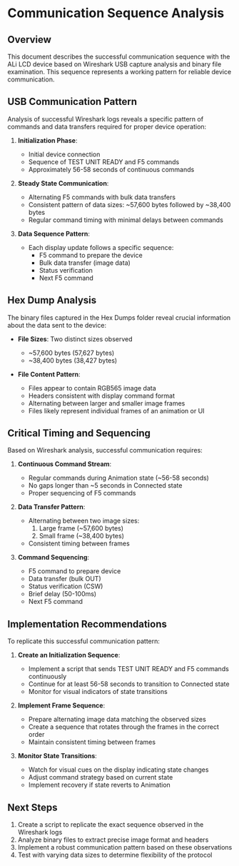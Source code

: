 # Communication Sequence Analysis

## Overview

This document describes the successful communication sequence with the ALi LCD device based on Wireshark USB capture analysis and binary file examination. This sequence represents a working pattern for reliable device communication.

## USB Communication Pattern

Analysis of successful Wireshark logs reveals a specific pattern of commands and data transfers required for proper device operation:

1. **Initialization Phase**:
   - Initial device connection
   - Sequence of TEST UNIT READY and F5 commands
   - Approximately 56-58 seconds of continuous commands

2. **Steady State Communication**:
   - Alternating F5 commands with bulk data transfers
   - Consistent pattern of data sizes: ~57,600 bytes followed by ~38,400 bytes
   - Regular command timing with minimal delays between commands

3. **Data Sequence Pattern**:
   - Each display update follows a specific sequence:
     - F5 command to prepare the device
     - Bulk data transfer (image data)
     - Status verification
     - Next F5 command

## Hex Dump Analysis

The binary files captured in the Hex Dumps folder reveal crucial information about the data sent to the device:

- **File Sizes**: Two distinct sizes observed
  - ~57,600 bytes (57,627 bytes)
  - ~38,400 bytes (38,427 bytes)

- **File Content Pattern**:
  - Files appear to contain RGB565 image data
  - Headers consistent with display command format
  - Alternating between larger and smaller image frames
  - Files likely represent individual frames of an animation or UI

## Critical Timing and Sequencing

Based on Wireshark analysis, successful communication requires:

1. **Continuous Command Stream**:
   - Regular commands during Animation state (~56-58 seconds)
   - No gaps longer than ~5 seconds in Connected state
   - Proper sequencing of F5 commands

2. **Data Transfer Pattern**:
   - Alternating between two image sizes:
     1. Large frame (~57,600 bytes)
     2. Small frame (~38,400 bytes)
   - Consistent timing between frames

3. **Command Sequencing**:
   - F5 command to prepare device
   - Data transfer (bulk OUT)
   - Status verification (CSW)
   - Brief delay (50-100ms)
   - Next F5 command

## Implementation Recommendations

To replicate this successful communication pattern:

1. **Create an Initialization Sequence**:
   - Implement a script that sends TEST UNIT READY and F5 commands continuously
   - Continue for at least 56-58 seconds to transition to Connected state
   - Monitor for visual indicators of state transitions

2. **Implement Frame Sequence**:
   - Prepare alternating image data matching the observed sizes
   - Create a sequence that rotates through the frames in the correct order
   - Maintain consistent timing between frames

3. **Monitor State Transitions**:
   - Watch for visual cues on the display indicating state changes
   - Adjust command strategy based on current state
   - Implement recovery if state reverts to Animation

## Next Steps

1. Create a script to replicate the exact sequence observed in the Wireshark logs
2. Analyze binary files to extract precise image format and headers
3. Implement a robust communication pattern based on these observations
4. Test with varying data sizes to determine flexibility of the protocol

